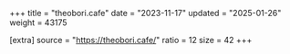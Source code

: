 +++
title = "theobori.cafe"
date = "2023-11-17"
updated = "2025-01-26"
weight = 43175

[extra]
source = "https://theobori.cafe/"
ratio = 12
size = 42
+++
